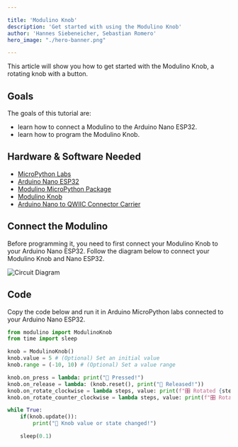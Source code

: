 ```yaml
---

title: 'Modulino Knob'
description: 'Get started with using the Modulino Knob'
author: 'Hannes Siebeneicher, Sebastian Romero'
hero_image: "./hero-banner.png"

---
```


This article will show you how to get started with the Modulino Knob, a rotating knob with a button.

## Goals

The goals of this tutorial are:

- learn how to connect a Modulino to the Arduino Nano ESP32.
- learn how to program the Modulino Knob.

## Hardware & Software Needed

- [MicroPython Labs](https://lab-micropython.arduino.cc/)
- [Arduino Nano ESP32](https://store.arduino.cc/products/nano-esp32?queryID=undefined)
- [Modulino MicroPython Package](https://github.com/arduino/arduino-modulino-mpy)
- [Modulino Knob](https://store.arduino.cc/products/plug-and-make-kit)
- [Arduino Nano to QWIIC Connector Carrier]()

## Connect the Modulino

Before programming it, you need to first connect your Modulino Knob to your Arduino Nano ESP32. Follow the diagram below to connect your Modulino Knob and Nano ESP32.

![Circuit Diagram]()

## Code

Copy the code below and run it in Arduino MicroPython labs connected to your Arduino Nano ESP32.

```python
from modulino import ModulinoKnob
from time import sleep

knob = ModulinoKnob()
knob.value = 5 # (Optional) Set an initial value
knob.range = (-10, 10) # (Optional) Set a value range

knob.on_press = lambda: print("🔘 Pressed!")
knob.on_release = lambda: (knob.reset(), print("🔘 Released!")) 
knob.on_rotate_clockwise = lambda steps, value: print(f"🎛️ Rotated {steps} steps clockwise! Value: {value}")
knob.on_rotate_counter_clockwise = lambda steps, value: print(f"🎛️ Rotated {steps} steps counter clockwise! Value: {value}")

while True:
    if(knob.update()):
        print("👀 Knob value or state changed!")

    sleep(0.1)
````
